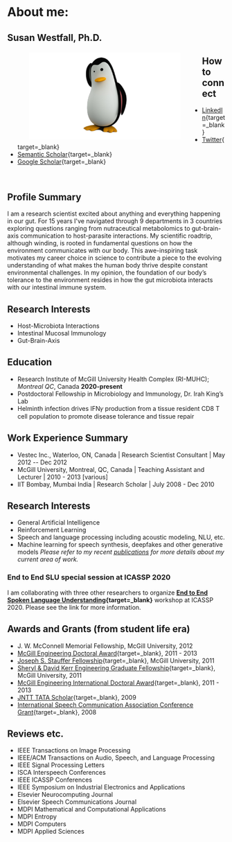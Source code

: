 # About me: 
## Susan Westfall, Ph.D.


<img src="pics/susan.jpg" alt="susan-photo" style="float:left;width:350px;height:200px;margin: 5px 50px;">

## How to connect
- [LinkedIn](https://www.linkedin.com/in/susan-westfall-9a7b4248){target=_blank}
- [Twitter](https://twitter.com/WestfallSusan){target=_blank}
- [Semantic Scholar](https://www.semanticscholar.org/author/Susan-Westfall/49749982){target=_blank}
- [Google Scholar](https://scholar.google.com/citations?user=EOFG8hQAAAAJ&hl=en){target=_blank}

<br>

## Profile Summary
I am a research scientist excited about anything and everything happening in our gut. For 15 years I've navigated through 9 departments in 3 countries exploring questions ranging from nutraceutical metabolomics to gut-brain-axis communication to host-parasite interactions. My scientific roadtrip, although winding, is rooted in fundamental questions on how the environment communicates with our body. This awe-inspiring task motivates my career choice in science to contribute a piece to the evolving understanding of what makes the human body thrive despite constant environmental challenges. In my opinion, the foundation of our body’s tolerance to the environment resides in how the gut microbiota interacts with our intestinal immune system. 

## Research Interests
 - Host-Microbiota Interactions
 - Intestinal Mucosal Immunology
 - Gut-Brain-Axis


## Education
- Research Institute of McGill University Health Complex (RI-MUHC); _Montreal QC_, Canada	**2020-present** 
 - Postdoctoral Fellowship in Microbiology and Immunology, Dr. Irah King’s Lab 			
 -  Helminth infection drives IFN𝛾 production from a tissue resident CD8 T cell population 
to promote disease tolerance and tissue repair




## Work Experience Summary
- Vestec Inc., Waterloo, ON, Canada | Research Scientist Consultant | May 2012 -- Dec 2012
- McGill University, Montreal, QC, Canada | Teaching Assistant and Lecturer | 2010 - 2013 [various]
- IIT Bombay, Mumbai India | Research Scholar | July 2008 - Dec 2010

## Research Interests
- General Artificial Intelligence
- Reinforcement Learning
- Speech and language processing including acoustic modeling, NLU, etc.
- Machine learning for speech synthesis, deepfakes and other generative models
*Please refer to my recent [publications](./publications.html) for more details about my current area of work.*

### End to End SLU special session at ICASSP 2020

I am collaborating with three other researchers to organize **[End to End Spoken Language Understanding](https://sites.google.com/fluent.ai/icassp2020slu){target=_blank}** workshop at ICASSP 2020. Please see the link for more information.  



## Awards and Grants (from student life era)
- J. W. McConnell Memorial Fellowship, McGill University, 2012
- [McGill Engineering Doctoral Award](http://www.mcgill.ca/engineering/current-students/graduate-students/funding/meda){target=_blank}, 2011 - 2013
- [Joseph S. Stauffer Fellowship](http://www.mcgill.ca/engineering/current-students/graduate-students/funding/meda/named-fellowships/stauffer){target=_blank}, McGill University, 2011
- [Sheryl & David Kerr Engineering Graduate Fellowship](http://www.mcgill.ca/engineering/current-students/graduate-students/funding/meda/named-fellowships/kerr){target=_blank}, McGill University, 2011
- [McGill Engineering International Doctoral Award](http://www.mcgill.ca/engineering/current-students/graduate-students/funding/meita){target=_blank}, 2011 - 2013
- [JNTT TATA Scholar](http://www.dorabjitatatrust.org/id/72/J.N.%20Tata%20Endowment%20for%20the%20Higher%20Education%20of%20Indians/){target=_blank}, 2009
- [International Speech Communication Association Conference Grant](http://www.isca-speech.org/iscaweb/index.php/grants){target=_blank}, 2008

## Reviews etc.
- IEEE Transactions on Image Processing
- IEEE/ACM Transactions on Audio, Speech, and Language Processing
- IEEE Signal Processing Letters
- ISCA Interspeech Conferences
- IEEE ICASSP Conferences
- IEEE Symposium on Industrial Electronics and Applications
- Elsevier Neurocomputing Journal
- Elsevier Speech Communications Journal
- MDPI Mathematical and Computational Applications
- MDPI Entropy
- MDPI Computers
- MDPI Applied Sciences

 
